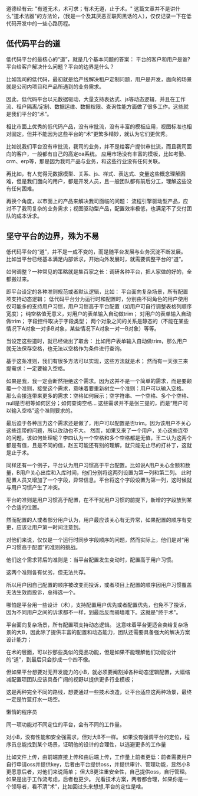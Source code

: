 道德经有云: "有道无术，术可求；有术无道，止于术。"
这篇文章并不是讲什么"道术法器"的方法论，（我是一个及其厌恶互联网黑话的人），仅仅记录一下在低代码开发中的一些心路历程。


## 低代码平台的道

低代码平台的最核心的“道”，就是几个基本问题的答案：
平台的客户和用户是谁? 平台给客户解决什么问题？平台的边界是什么？

比如我司的低代码，最初就是给产线解决租户定制问题，用户是开发，面向的场景就是公司内项目和产品所遇到的业务需求。

因此，低代码平台以元数据驱动，大量支持表达式、js等动态逻辑，并且在工作流、租户隔离/定制、数据运维、数据权限、查询性能方面做了很多工作。这些就是我们平台的“术”。


相比市面上优秀的低代码产品，没有审批流，没有丰富的模板应用，视图标准也相对固定。但并不能因为这些平台的“术”更繁多精妙，就认为它们更优秀。

比如说我们平台没有审批流，我司的业务，并不是给客户提供审批流，而且我司面向的客户，一般都有自己的高定oa系统。
应用市场没有丰富的模板，比如考勤、crm、erp等，那是因为我司产品与业务，和这些行业没有任何关联。

再比如，有人觉得元数据模型、关系、js、样式、表达式、变量这些概念理解困难，但是我们面向的用户，都是开发人员，且一般团队都有前后分工，理解这些没有任何困难。

再换个角度，以市面上的产品来解决我司面临的问题：
流程引擎驱动型产品，应对不了我司复杂的业务需求；视图驱动型产品，配置效率极低，也满足不了交付团队的成本诉求。


## 坚守平台的边界，殊为不易

低代码平台的“道”，并不是一成不变的，而是随平台发展与业务沉淀不断发展。
比如当平台已经基本满足内部诉求，开始向外发展时，就需要调整平台的“道”。

如何调整？一种常见的策略就是集百家之长：调研各种平台，把人家做的好的，全都搬过来。




即平台设定的各种准则规范或者默认逻辑，比如：
平台面向复杂场景，所有配置项支持动态逻辑；
低代码平台分为运行时和配置时，分别由不同角色的用户使用
仅可能多的支持用户习惯，用户习惯高于平台配置（如用户可自行调整表格列顺序宽度）；
纯空格值无意义，对用户的表单输入自动做trim；
对用户的表单输入自动做trim；
字段控件取决于字段类型；
两个对象之间的关系是静态的（不能在某些情况下A对象一对多B对象，某些情况下A对象一对一B对象）等等。

当设定这些道时，就已经做出了取舍：
比如用户表单输入自动做trim，那么用户就无法保存空格，也无法以空格作为条件进行查询。

基于这条准则，我们有很多方法可以实现，这些方法就是术；
然而有一天张三来提需求：一定要输入空格。

如果是我，我一定会断然拒绝这个需求。因为这并不是一个简单的需求，而是要颠覆一个准则，接受这个需求，意味着要重新树立一个准则：用户可以输入空格。
那么会接连带来更多的需求：空格如何展示；空字符串、一个空格、多个个空格、null是否相等如何区分；如何查询空格...
这些需求并不是张三提的，而是“用户可以输入空格”这个准则要求的。

最后迫于各种压力这个需求还是做了，用户可以配置是否trim。因为该用户不关心这些连带的问题，所以改动也不大。
然而，如果又来了一个用户，关心这些连带的问题，该如何处理呢？李四认为一个空格和多个空格都是无值，王二认为这两个都是有值，且是不同的值，赵五可能还有别的理解，就只能无止尽的打补丁，这就是止于术。


同样还有一个例子，平台认为用户习惯高于平台配置。比如说A用户关心金额和数量，B用户关心出库和入库时间，他们分别将这两列设置为第一列和第二列。
此时配置人员又增加了一个字段，异常信息。平台将这个字段设置为第一列，这时候就与用户习惯产生了冲突。

平台的准则是用户习惯高于配置，在不干扰用户习惯的前提下，新增的字段放到某个合适的位置。

然而配置的人或者部分用户认为，用户最应该关心有无异常，如果配置的顺序有变更，应该让用户第一时间注意到。


对他们来说，仅仅是一个运行时同步字段顺序的问题，然而实际上，他们是对“用户习惯高于配置”的准则的挑战。

他们这个需求背后的准则是：当平台配置发生变动时，配置高于用户习惯。

这两个准则各有优劣，但无法共存。

所以用户因自己配置的顺序被改变而投诉，或者项目上配置的顺序因用户习惯覆盖无法生效而投诉，总得选一个。

哪怕是平台用一些设计（术），支持配置用户优先或者配置优先，也免不了投诉，因为不同用户之间的诉求都不一样，到最后反而骑墙难下。这就是"终于术"。



平台面向复杂场景，所有配置项支持动态逻辑。
这意味着平台更适合卖给复杂场景的大B，因此除了提供丰富的配置和动态能力，团队还需要具备强大的解决方案设计能力；

在术的层面，可以抄那些类似的竞品功能，但是如果不能理解他们功能设计的“道”，到最后只会抄成一个四不像。

但如果平台想要对无开发能力的小B，就必须要阉割掉各种动态逻辑配置，大幅缩减配置项团队应该具备广阔的视野以提供更多行业模板；

这是两种完全不同的路线，想要通过一些技术改造，让平台适应这两种场景，最终一定是竹篮打水一场空。

懒惰的程序员

同一项功能对不同定位的平台，会有不同的工作量。

对小B，没有性能和安全强需求，但对大B不一样。
如果没有强调平台的定位，程序员总能找到某个场景，证明他的设计的合理性，以逃避更多的工作量

比如文件上传，由前端直接上传和由后端上传，工作量上前者更低：前者需要用户自行申请oss并提供key，后者由平台提供oss，并提供审计、管理功能，显然小B更愿意后者，对他们来说简单；
但大B更注重安全性，自己提供oss，自行管理。如果是出于工作流考虑，后者也更少。
光看技术方案，两者都合理，如果你是一个领导者，看不清“术”，比如回过头来想想,平台的定位是啥。